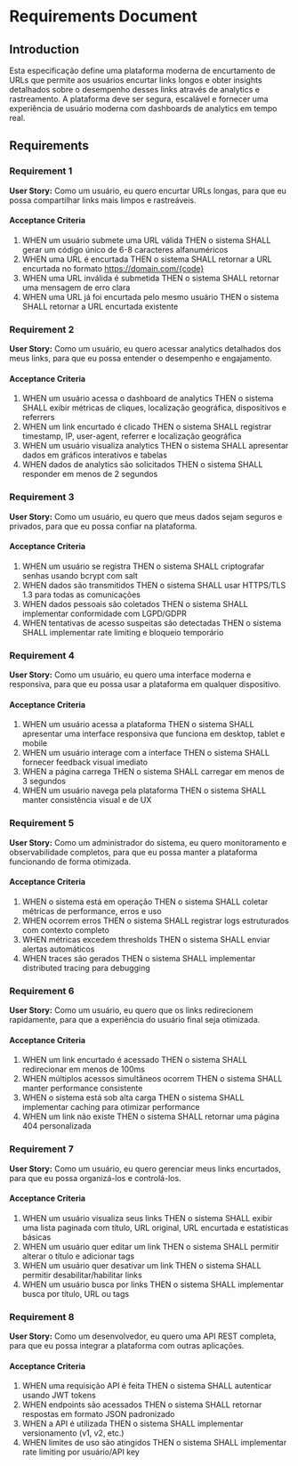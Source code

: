 # Requirements Document

## Introduction

Esta especificação define uma plataforma moderna de encurtamento de URLs que permite aos usuários encurtar links longos e obter insights detalhados sobre o desempenho desses links através de analytics e rastreamento. A plataforma deve ser segura, escalável e fornecer uma experiência de usuário moderna com dashboards de analytics em tempo real.

## Requirements

### Requirement 1

**User Story:** Como um usuário, eu quero encurtar URLs longas, para que eu possa compartilhar links mais limpos e rastreáveis.

#### Acceptance Criteria

1. WHEN um usuário submete uma URL válida THEN o sistema SHALL gerar um código único de 6-8 caracteres alfanuméricos
2. WHEN uma URL é encurtada THEN o sistema SHALL retornar a URL encurtada no formato https://domain.com/{code}
3. WHEN uma URL inválida é submetida THEN o sistema SHALL retornar uma mensagem de erro clara
4. WHEN uma URL já foi encurtada pelo mesmo usuário THEN o sistema SHALL retornar a URL encurtada existente

### Requirement 2

**User Story:** Como um usuário, eu quero acessar analytics detalhados dos meus links, para que eu possa entender o desempenho e engajamento.

#### Acceptance Criteria

1. WHEN um usuário acessa o dashboard de analytics THEN o sistema SHALL exibir métricas de cliques, localização geográfica, dispositivos e referrers
2. WHEN um link encurtado é clicado THEN o sistema SHALL registrar timestamp, IP, user-agent, referrer e localização geográfica
3. WHEN um usuário visualiza analytics THEN o sistema SHALL apresentar dados em gráficos interativos e tabelas
4. WHEN dados de analytics são solicitados THEN o sistema SHALL responder em menos de 2 segundos

### Requirement 3

**User Story:** Como um usuário, eu quero que meus dados sejam seguros e privados, para que eu possa confiar na plataforma.

#### Acceptance Criteria

1. WHEN um usuário se registra THEN o sistema SHALL criptografar senhas usando bcrypt com salt
2. WHEN dados são transmitidos THEN o sistema SHALL usar HTTPS/TLS 1.3 para todas as comunicações
3. WHEN dados pessoais são coletados THEN o sistema SHALL implementar conformidade com LGPD/GDPR
4. WHEN tentativas de acesso suspeitas são detectadas THEN o sistema SHALL implementar rate limiting e bloqueio temporário

### Requirement 4

**User Story:** Como um usuário, eu quero uma interface moderna e responsiva, para que eu possa usar a plataforma em qualquer dispositivo.

#### Acceptance Criteria

1. WHEN um usuário acessa a plataforma THEN o sistema SHALL apresentar uma interface responsiva que funciona em desktop, tablet e mobile
2. WHEN um usuário interage com a interface THEN o sistema SHALL fornecer feedback visual imediato
3. WHEN a página carrega THEN o sistema SHALL carregar em menos de 3 segundos
4. WHEN um usuário navega pela plataforma THEN o sistema SHALL manter consistência visual e de UX

### Requirement 5

**User Story:** Como um administrador do sistema, eu quero monitoramento e observabilidade completos, para que eu possa manter a plataforma funcionando de forma otimizada.

#### Acceptance Criteria

1. WHEN o sistema está em operação THEN o sistema SHALL coletar métricas de performance, erros e uso
2. WHEN ocorrem erros THEN o sistema SHALL registrar logs estruturados com contexto completo
3. WHEN métricas excedem thresholds THEN o sistema SHALL enviar alertas automáticos
4. WHEN traces são gerados THEN o sistema SHALL implementar distributed tracing para debugging

### Requirement 6

**User Story:** Como um usuário, eu quero que os links redirecionem rapidamente, para que a experiência do usuário final seja otimizada.

#### Acceptance Criteria

1. WHEN um link encurtado é acessado THEN o sistema SHALL redirecionar em menos de 100ms
2. WHEN múltiplos acessos simultâneos ocorrem THEN o sistema SHALL manter performance consistente
3. WHEN o sistema está sob alta carga THEN o sistema SHALL implementar caching para otimizar performance
4. WHEN um link não existe THEN o sistema SHALL retornar uma página 404 personalizada

### Requirement 7

**User Story:** Como um usuário, eu quero gerenciar meus links encurtados, para que eu possa organizá-los e controlá-los.

#### Acceptance Criteria

1. WHEN um usuário visualiza seus links THEN o sistema SHALL exibir uma lista paginada com título, URL original, URL encurtada e estatísticas básicas
2. WHEN um usuário quer editar um link THEN o sistema SHALL permitir alterar o título e adicionar tags
3. WHEN um usuário quer desativar um link THEN o sistema SHALL permitir desabilitar/habilitar links
4. WHEN um usuário busca por links THEN o sistema SHALL implementar busca por título, URL ou tags

### Requirement 8

**User Story:** Como um desenvolvedor, eu quero uma API REST completa, para que eu possa integrar a plataforma com outras aplicações.

#### Acceptance Criteria

1. WHEN uma requisição API é feita THEN o sistema SHALL autenticar usando JWT tokens
2. WHEN endpoints são acessados THEN o sistema SHALL retornar respostas em formato JSON padronizado
3. WHEN a API é utilizada THEN o sistema SHALL implementar versionamento (v1, v2, etc.)
4. WHEN limites de uso são atingidos THEN o sistema SHALL implementar rate limiting por usuário/API key